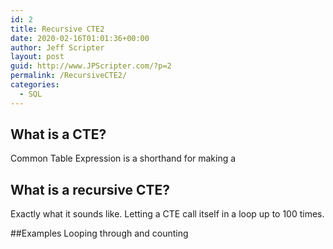 ```yaml
---
id: 2
title: Recursive CTE2 
date: 2020-02-16T01:01:36+00:00
author: Jeff Scripter
layout: post
guid: http://www.JPScripter.com/?p=2
permalink: /RecursiveCTE2/
categories:
  - SQL
---
```

## What is a CTE?
Common Table Expression is a shorthand for making a 

## What is a recursive CTE?
Exactly what it sounds like. Letting a CTE call itself in a loop up to 100 times. 

##Examples
Looping through and counting

``` sql



```